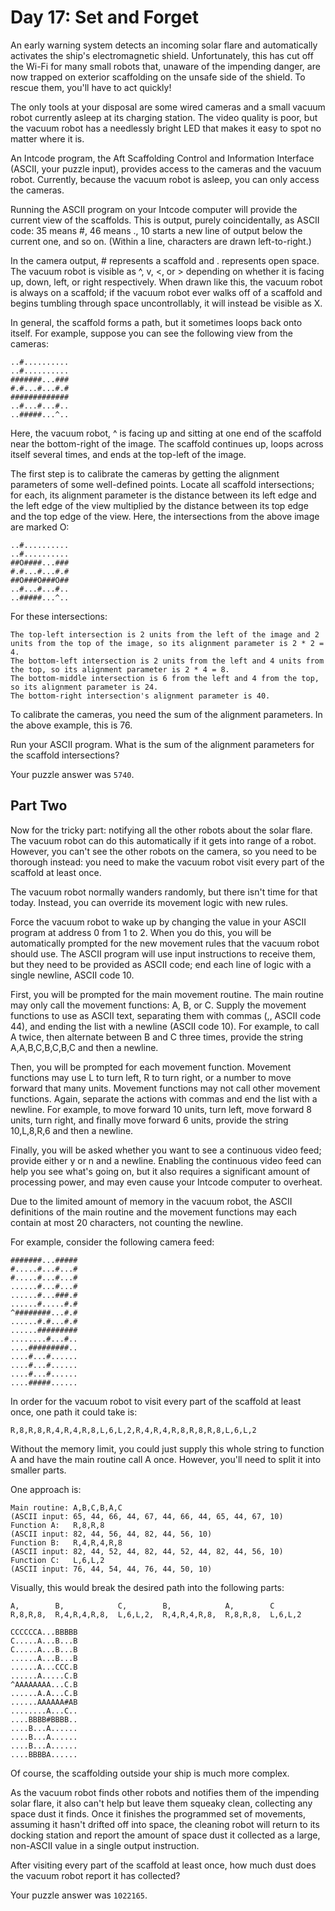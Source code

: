 # Day 17: Set and Forget

An early warning system detects an incoming solar flare and automatically activates the ship's electromagnetic shield. Unfortunately, this has cut off the Wi-Fi for many small robots that, unaware of the impending danger, are now trapped on exterior scaffolding on the unsafe side of the shield. To rescue them, you'll have to act quickly!

The only tools at your disposal are some wired cameras and a small vacuum robot currently asleep at its charging station. The video quality is poor, but the vacuum robot has a needlessly bright LED that makes it easy to spot no matter where it is.

An Intcode program, the Aft Scaffolding Control and Information Interface (ASCII, your puzzle input), provides access to the cameras and the vacuum robot. Currently, because the vacuum robot is asleep, you can only access the cameras.

Running the ASCII program on your Intcode computer will provide the current view of the scaffolds. This is output, purely coincidentally, as ASCII code: 35 means #, 46 means ., 10 starts a new line of output below the current one, and so on. (Within a line, characters are drawn left-to-right.)

In the camera output, # represents a scaffold and . represents open space. The vacuum robot is visible as ^, v, <, or > depending on whether it is facing up, down, left, or right respectively. When drawn like this, the vacuum robot is always on a scaffold; if the vacuum robot ever walks off of a scaffold and begins tumbling through space uncontrollably, it will instead be visible as X.

In general, the scaffold forms a path, but it sometimes loops back onto itself. For example, suppose you can see the following view from the cameras:

```
..#..........
..#..........
#######...###
#.#...#...#.#
#############
..#...#...#..
..#####...^..
```

Here, the vacuum robot, ^ is facing up and sitting at one end of the scaffold near the bottom-right of the image. The scaffold continues up, loops across itself several times, and ends at the top-left of the image.

The first step is to calibrate the cameras by getting the alignment parameters of some well-defined points. Locate all scaffold intersections; for each, its alignment parameter is the distance between its left edge and the left edge of the view multiplied by the distance between its top edge and the top edge of the view. Here, the intersections from the above image are marked O:

```
..#..........
..#..........
##O####...###
#.#...#...#.#
##O###O###O##
..#...#...#..
..#####...^..
```

For these intersections:

    The top-left intersection is 2 units from the left of the image and 2 units from the top of the image, so its alignment parameter is 2 * 2 = 4.
    The bottom-left intersection is 2 units from the left and 4 units from the top, so its alignment parameter is 2 * 4 = 8.
    The bottom-middle intersection is 6 from the left and 4 from the top, so its alignment parameter is 24.
    The bottom-right intersection's alignment parameter is 40.

To calibrate the cameras, you need the sum of the alignment parameters. In the above example, this is 76.

Run your ASCII program. What is the sum of the alignment parameters for the scaffold intersections?

Your puzzle answer was `5740`.

## Part Two

Now for the tricky part: notifying all the other robots about the solar flare. The vacuum robot can do this automatically if it gets into range of a robot. However, you can't see the other robots on the camera, so you need to be thorough instead: you need to make the vacuum robot visit every part of the scaffold at least once.

The vacuum robot normally wanders randomly, but there isn't time for that today. Instead, you can override its movement logic with new rules.

Force the vacuum robot to wake up by changing the value in your ASCII program at address 0 from 1 to 2. When you do this, you will be automatically prompted for the new movement rules that the vacuum robot should use. The ASCII program will use input instructions to receive them, but they need to be provided as ASCII code; end each line of logic with a single newline, ASCII code 10.

First, you will be prompted for the main movement routine. The main routine may only call the movement functions: A, B, or C. Supply the movement functions to use as ASCII text, separating them with commas (,, ASCII code 44), and ending the list with a newline (ASCII code 10). For example, to call A twice, then alternate between B and C three times, provide the string A,A,B,C,B,C,B,C and then a newline.

Then, you will be prompted for each movement function. Movement functions may use L to turn left, R to turn right, or a number to move forward that many units. Movement functions may not call other movement functions. Again, separate the actions with commas and end the list with a newline. For example, to move forward 10 units, turn left, move forward 8 units, turn right, and finally move forward 6 units, provide the string 10,L,8,R,6 and then a newline.

Finally, you will be asked whether you want to see a continuous video feed; provide either y or n and a newline. Enabling the continuous video feed can help you see what's going on, but it also requires a significant amount of processing power, and may even cause your Intcode computer to overheat.

Due to the limited amount of memory in the vacuum robot, the ASCII definitions of the main routine and the movement functions may each contain at most 20 characters, not counting the newline.

For example, consider the following camera feed:

```
#######...#####
#.....#...#...#
#.....#...#...#
......#...#...#
......#...###.#
......#.....#.#
^########...#.#
......#.#...#.#
......#########
........#...#..
....#########..
....#...#......
....#...#......
....#...#......
....#####......
```

In order for the vacuum robot to visit every part of the scaffold at least once, one path it could take is:

```
R,8,R,8,R,4,R,4,R,8,L,6,L,2,R,4,R,4,R,8,R,8,R,8,L,6,L,2
```

Without the memory limit, you could just supply this whole string to function A and have the main routine call A once. However, you'll need to split it into smaller parts.

One approach is:

    Main routine: A,B,C,B,A,C
    (ASCII input: 65, 44, 66, 44, 67, 44, 66, 44, 65, 44, 67, 10)
    Function A:   R,8,R,8
    (ASCII input: 82, 44, 56, 44, 82, 44, 56, 10)
    Function B:   R,4,R,4,R,8
    (ASCII input: 82, 44, 52, 44, 82, 44, 52, 44, 82, 44, 56, 10)
    Function C:   L,6,L,2
    (ASCII input: 76, 44, 54, 44, 76, 44, 50, 10)

Visually, this would break the desired path into the following parts:

```
A,        B,            C,        B,            A,        C
R,8,R,8,  R,4,R,4,R,8,  L,6,L,2,  R,4,R,4,R,8,  R,8,R,8,  L,6,L,2

CCCCCCA...BBBBB
C.....A...B...B
C.....A...B...B
......A...B...B
......A...CCC.B
......A.....C.B
^AAAAAAAA...C.B
......A.A...C.B
......AAAAAA#AB
........A...C..
....BBBB#BBBB..
....B...A......
....B...A......
....B...A......
....BBBBA......
```

Of course, the scaffolding outside your ship is much more complex.

As the vacuum robot finds other robots and notifies them of the impending solar flare, it also can't help but leave them squeaky clean, collecting any space dust it finds. Once it finishes the programmed set of movements, assuming it hasn't drifted off into space, the cleaning robot will return to its docking station and report the amount of space dust it collected as a large, non-ASCII value in a single output instruction.

After visiting every part of the scaffold at least once, how much dust does the vacuum robot report it has collected?

Your puzzle answer was `1022165`.